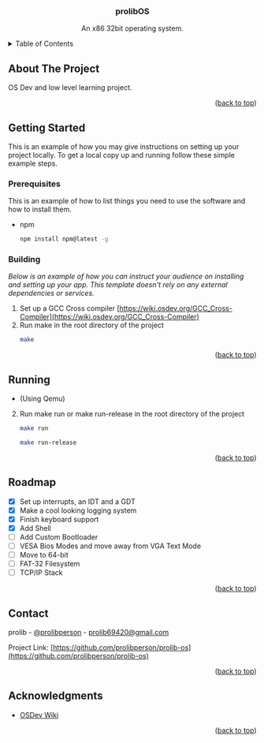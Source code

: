 <!-- Improved compatibility of back to top link: See: https://github.com/othneildrew/Best-README-Template/pull/73 -->
<a id="readme-top"></a>
<!--
*** Thanks for checking out the Best-README-Template. If you have a suggestion
*** that would make this better, please fork the repo and create a pull request
*** or simply open an issue with the tag "enhancement".
*** Don't forget to give the project a star!
*** Thanks again! Now go create something AMAZING! :D
-->



<!-- PROJECT LOGO -->
<br />
<div align="center">
  <h3 align="center">prolibOS</h3>

  <p align="center">
    An x86 32bit operating system.
  </p>
</div>



<!-- TABLE OF CONTENTS -->
<details>
  <summary>Table of Contents</summary>
  <ol>
    <li>
      <a href="#about-the-project">About The Project</a>
    </li>
    <li>
      <a href="#getting-started">Getting Started</a>
      <ul>
        <li><a href="#building">Building</a></li>
        <li><a href="#running">Running</a></li>
      </ul>
    </li>
    <li><a href="#roadmap">Roadmap</a></li>
    <li><a href="#contact">Contact</a></li>
    <li><a href="#acknowledgments">Acknowledgments</a></li>
  </ol>
</details>



<!-- ABOUT THE PROJECT -->
## About The Project

OS Dev and low level learning project.

<p align="right">(<a href="#readme-top">back to top</a>)</p>


<!-- GETTING STARTED -->
## Getting Started

This is an example of how you may give instructions on setting up your project locally.
To get a local copy up and running follow these simple example steps.

### Prerequisites

This is an example of how to list things you need to use the software and how to install them.
* npm
  ```sh
  npm install npm@latest -g
  ```

### Building

_Below is an example of how you can instruct your audience on installing and setting up your app. This template doesn't rely on any external dependencies or services._

1. Set up a GCC Cross compiler [https://wiki.osdev.org/GCC_Cross-Compiler](https://wiki.osdev.org/GCC_Cross-Compiler)
2. Run make in the root directory of the project
   ```sh
   make
   ```

<p align="right">(<a href="#readme-top">back to top</a>)</p>



<!-- USAGE EXAMPLES -->
## Running

- (Using Qemu)
2. Run make run or make run-release in the root directory of the project
   ```sh
   make run
   ```
   ```sh
   make run-release
   ```

<p align="right">(<a href="#readme-top">back to top</a>)</p>



<!-- ROADMAP -->
## Roadmap

- [x] Set up interrupts, an IDT and a GDT
- [x] Make a cool looking logging system
- [x] Finish keyboard support
- [x] Add Shell
- [ ] Add Custom Bootloader
- [ ] VESA Bios Modes and move away from VGA Text Mode
- [ ] Move to 64-bit
- [ ] FAT-32 Filesystem
- [ ] TCP/IP Stack

<p align="right">(<a href="#readme-top">back to top</a>)</p>



<!-- CONTACT -->
## Contact

prolib - [@prolibperson](https://twitter.com/prolibperson) - prolib69420@gmail.com

Project Link: [https://github.com/prolibperson/prolib-os](https://github.com/prolibperson/prolib-os)

<p align="right">(<a href="#readme-top">back to top</a>)</p>



<!-- ACKNOWLEDGMENTS -->
## Acknowledgments

* [OSDev Wiki](https://wiki.osdev.org/)

<p align="right">(<a href="#readme-top">back to top</a>)</p>